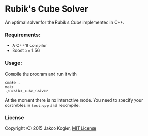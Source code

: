 # Rubik's Cube Solver

An optimal solver for the Rubik's Cube implemented in C++. 

### Requirements:

 - A C++11 compiler
 - Boost >= 1.56

### Usage:

Compile the program and run it with

    cmake .
    make
    ./Rubiks_Cube_Solver

At the moment there is no interactive mode. You need to specify your scrambles in `test.cpp` and recompile.

### License

Copyright (C) 2015 Jakob Kogler, [MIT License](https://github.com/jakobkogler/Rubiks-Cube-Solver/blob/master/LICENCE.txt)
